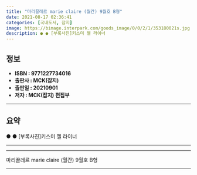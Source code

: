 ```yaml
---
title: "마리끌레르 marie claire (월간) 9월호 B형"
date: 2021-08-17 02:36:41
categories: [국내도서, 잡지]
image: https://bimage.interpark.com/goods_image/0/0/2/1/353180021s.jpg
description: ● ● [부록사진]키스미 젤 라이너
---
```


## **정보**

- **ISBN : 9771227734016**
- **출판사 : MCK(잡지)**
- **출판일 : 20210901**
- **저자 : MCK(잡지) 편집부**

------



## **요약**

●  ●  [부록사진]키스미 젤 라이너

------



------


마리끌레르 marie claire (월간) 9월호 B형 

------


